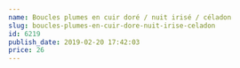 ```yaml
---
name: Boucles plumes en cuir doré / nuit irisé / céladon
slug: boucles-plumes-en-cuir-dore-nuit-irise-celadon
id: 6219
publish_date: 2019-02-20 17:42:03
price: 26
---
```

